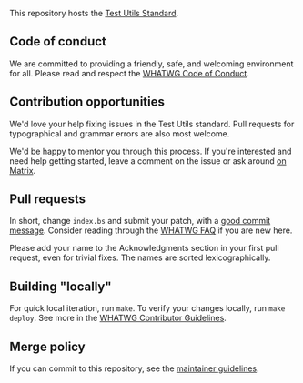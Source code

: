 This repository hosts the [Test Utils Standard](https://testutils.spec.whatwg.org/).

## Code of conduct

We are committed to providing a friendly, safe, and welcoming environment for all. Please read and
respect the [WHATWG Code of Conduct](https://whatwg.org/code-of-conduct).

## Contribution opportunities

We'd love your help fixing issues in the Test Utils standard. Pull requests for typographical and
grammar errors are also most welcome.

We'd be happy to mentor you through this process. If you're interested and need help getting
started, leave a comment on the issue or ask around 
[on Matrix](https://matrix.to/#/#whatwg:matrix.org).

## Pull requests

In short, change `index.bs` and submit your patch, with a
[good commit message](https://github.com/whatwg/meta/blob/main/COMMITTING.md). Consider
reading through the [WHATWG FAQ](https://whatwg.org/faq) if you are new here.

Please add your name to the Acknowledgments section in your first pull request, even for trivial
fixes. The names are sorted lexicographically.

## Building "locally"

For quick local iteration, run `make`. To verify your changes locally, run `make deploy`. See more
in the
[WHATWG Contributor Guidelines](https://github.com/whatwg/meta/blob/main/CONTRIBUTING.md#building).

## Merge policy

If you can commit to this repository, see the
[maintainer guidelines](https://github.com/whatwg/meta/blob/main/MAINTAINERS.md).
